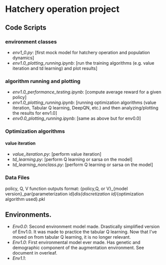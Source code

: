 # Hatchery operation project
## Code Scripts

### environment classes
- *env1_0.py*: [first mock model for hatchery operation and population dynamics]
- *env1.0_plotting_running.ipynb*: [run the training algorithms (e.g. value iteration and td learning) and plot results]


### algorithm running and plotting
- *env1.0_performance_testing.ipynb*: [compute average reward for a given policy]
- *env1.0_plotting_running.ipynb*: [running optimization algorithms (value iteration, Tabular Q learning, DeepQN, etc.) and then analyzing/plotting the results for env1.0]
- *env0.0_plotting_running.ipynb*: [same as above but for env0.0]

### Optimization algorithms
#### value iteration
- *value_iteration.py*: [perform value iteration]
- *td_learning.py*: [perform Q learning or sarsa on the model]
- *td_learning_nonclass.py*: [perform Q learning or sarsa on the model]


### Data Files
policy, Q, V function outputs
format: 
{policy,Q, or V}_{model version}_par{parameterization id}_dis{discretization id}_{optimization algorithm used}.pkl


## Environments.
- *Env0.0*: Second environment model made. Drastically simplified version of Env1.0. It was made to practice the tabular Q learning. Now that I've moved on from tabular Q learning, it is no longer relevant.
- *Env1.0*: First environmental model ever made. Has genetic and demographic component of the augmentation environment. See document in overleaf.
- *Env1.1*: 